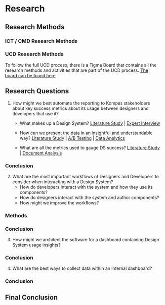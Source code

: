 # Research

## Research Methods

### ICT / CMD Research Methods

### UCD Research Methods

To follow the full UCD process, there is a Figma Board that contains all the research methods and activities that are part of the UCD process. [The board can be found here](https://www.figma.com/file/1Q6Z)

## Research Questions

1. How might we best automate the reporting to Kompas stakeholders about key success metrics about its usage between designers and developers that use it?

   - What makes up a Design System? [Literature Study](https://google.com) | [Expert Interview](https://google.com)

   - How can we present the data in an insightful and understandable way? [Literature Study](https://google.com) | [A/B Testing](https://google.com) | [Data Analytics](https://google.com)

   - What are all the metrics used to gauge DS success? [Literature Study](https://google.com) | [Document Analysis](https://google.com)

### Conclusion

2. What are the most important workflows of Designers and Developers to consider when interacting with a Design System?
   - How do developers interact with the system and how they use its components?
   - How do designers interact with the system and author components?
   - How might we improve the workflows?

### Methods

### Conclusion

3. How might we architect the software for a dashboard containing Design System usage insights?

### Conclusion

4. What are the best ways to collect data within an internal dashboard?

### Conclusion

## Final Conclusion

